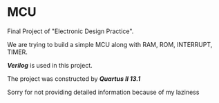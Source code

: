 # MCU
Final Project of "Electronic Design Practice".

We are trying to build a simple MCU along with RAM, ROM, INTERRUPT, TIMER.

***Verilog*** is used in this project. 

The project was constructed by ***Quartus II 13.1***

Sorry for not providing detailed information because of my laziness

